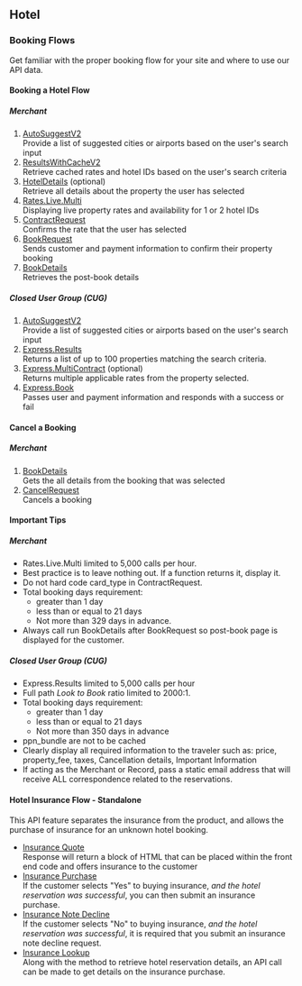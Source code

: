 ## Hotel

### Booking Flows

Get familiar with the proper booking flow for your site and where to use our API data.

#### Booking a Hotel Flow

##### Merchant 

1. [AutoSuggestV2](https://admin-qaa.rezserver.com/documentation/hotel#section/Authentication)  
Provide a list of suggested cities or airports based on the user's search input
2. [ResultsWithCacheV2](#docs)  
Retrieve cached rates and hotel IDs based on the user's search criteria
3. [HotelDetails](https://admin-qaa.rezserver.com/documentation/hotel#section/Authentication) (optional)  
Retrieve all details about the property the user has selected
4. [Rates.Live.Multi](#docs)  
Displaying live property rates and availability for 1 or 2 hotel IDs
5. [ContractRequest](#docs)  
Confirms the rate that the user has selected
6. [BookRequest](#docs)  
Sends customer and payment information to confirm their property booking
7. [BookDetails](#docs)  
Retrieves the post-book details

##### Closed User Group (CUG)

1. [AutoSuggestV2](#docs)  
Provide a list of suggested cities or airports based on the user's search input
2. [Express.Results](#docs)  
Returns a list of up to 100 properties matching the search criteria.
3. [Express.MultiContract](#docs) (optional)  
Returns multiple applicable rates from the property selected.
4. [Express.Book](#docs)  
Passes user and payment information and responds with a success or fail

#### Cancel a Booking

##### Merchant

1. [BookDetails](#docs)  
Gets the all details from the booking that was selected
2. [CancelRequest](#docs)  
Cancels a booking

#### Important Tips

##### Merchant

- Rates.Live.Multi limited to 5,000 calls per hour.
- Best practice is to leave nothing out. If a function returns it, display it.
- Do not hard code card_type in ContractRequest.
- Total booking days requirement:
    - greater than 1 day
    - less than or equal to 21 days
    - Not more than 329 days in advance.
- Always call run BookDetails after BookRequest so post-book page is displayed for the customer.

##### Closed User Group (CUG)

- Express.Results limited to 5,000 calls per hour
- Full path *Look to Book* ratio limited to 2000:1.
- Total booking days requirement: 
    - greater than 1 day
    - less than or equal to 21 days 
    - Not more than 350 days in advance
- ppn_bundle are not to be cached 
- Clearly display all required information to the traveler such as: price, property_fee, taxes, Cancellation details, Important Information
- If acting as the Merchant or Record, pass a static email address that will receive ALL correspondence related to the reservations.

#### Hotel Insurance Flow - Standalone

This API feature separates the insurance from the product, and allows the purchase of insurance for an unknown hotel booking.

- [Insurance Quote](#docs)  
Response will return a block of HTML that can be placed within the front end code and offers insurance to the customer
- [Insurance Purchase](#docs)  
If the customer selects "Yes" to buying insurance, *and the hotel reservation was successful*, you can then submit an insurance purchase.
- [Insurance Note Decline](#docs)  
If the customer selects "No" to buying insurance, *and the hotel reservation was successful*, it is required that you submit an insurance note decline request.
- [Insurance Lookup](#docs)  
Along with the method to retrieve hotel reservation details, an API call can be made to get details on the insurance purchase.




